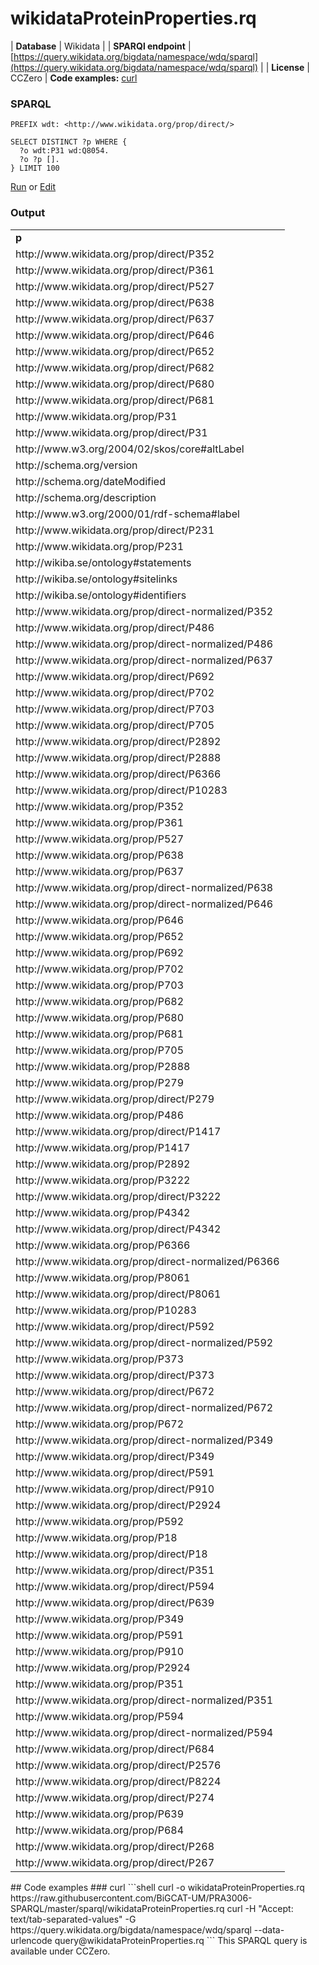 # wikidataProteinProperties.rq
| **Database** | Wikidata |
| **SPARQl endpoint** | [https://query.wikidata.org/bigdata/namespace/wdq/sparql](https://query.wikidata.org/bigdata/namespace/wdq/sparql) |
| **License** | CCZero |
**Code examples:** [curl](#curl)
### SPARQL
```sparql
PREFIX wdt: <http://www.wikidata.org/prop/direct/>

SELECT DISTINCT ?p WHERE {
  ?o wdt:P31 wd:Q8054.
  ?o ?p [].
} LIMIT 100
```
[Run](https://query.wikidata.org/embed.html#PREFIX%20wdt%3A%20%3Chttp%3A%2F%2Fwww.wikidata.org%2Fprop%2Fdirect%2F%3E%0A%0ASELECT%20DISTINCT%20%3Fp%20WHERE%20%7B%0A%20%20%3Fo%20wdt%3AP31%20wd%3AQ8054.%0A%20%20%3Fo%20%3Fp%20%5B%5D.%0A%7D%20LIMIT%20100%0A) or [Edit](https://query.wikidata.org/#PREFIX%20wdt%3A%20%3Chttp%3A%2F%2Fwww.wikidata.org%2Fprop%2Fdirect%2F%3E%0A%0ASELECT%20DISTINCT%20%3Fp%20WHERE%20%7B%0A%20%20%3Fo%20wdt%3AP31%20wd%3AQ8054.%0A%20%20%3Fo%20%3Fp%20%5B%5D.%0A%7D%20LIMIT%20100%0A)


### Output
<!-- https://query.wikidata.org/bigdata/namespace/wdq/sparql -->
<table>
  <tr>
    <td><b>p</b></td>
  </tr>
  <tr>
    <td>http://www.wikidata.org/prop/direct/P352</td>
  </tr>
  <tr>
    <td>http://www.wikidata.org/prop/direct/P361</td>
  </tr>
  <tr>
    <td>http://www.wikidata.org/prop/direct/P527</td>
  </tr>
  <tr>
    <td>http://www.wikidata.org/prop/direct/P638</td>
  </tr>
  <tr>
    <td>http://www.wikidata.org/prop/direct/P637</td>
  </tr>
  <tr>
    <td>http://www.wikidata.org/prop/direct/P646</td>
  </tr>
  <tr>
    <td>http://www.wikidata.org/prop/direct/P652</td>
  </tr>
  <tr>
    <td>http://www.wikidata.org/prop/direct/P682</td>
  </tr>
  <tr>
    <td>http://www.wikidata.org/prop/direct/P680</td>
  </tr>
  <tr>
    <td>http://www.wikidata.org/prop/direct/P681</td>
  </tr>
  <tr>
    <td>http://www.wikidata.org/prop/P31</td>
  </tr>
  <tr>
    <td>http://www.wikidata.org/prop/direct/P31</td>
  </tr>
  <tr>
    <td>http://www.w3.org/2004/02/skos/core#altLabel</td>
  </tr>
  <tr>
    <td>http://schema.org/version</td>
  </tr>
  <tr>
    <td>http://schema.org/dateModified</td>
  </tr>
  <tr>
    <td>http://schema.org/description</td>
  </tr>
  <tr>
    <td>http://www.w3.org/2000/01/rdf-schema#label</td>
  </tr>
  <tr>
    <td>http://www.wikidata.org/prop/direct/P231</td>
  </tr>
  <tr>
    <td>http://www.wikidata.org/prop/P231</td>
  </tr>
  <tr>
    <td>http://wikiba.se/ontology#statements</td>
  </tr>
  <tr>
    <td>http://wikiba.se/ontology#sitelinks</td>
  </tr>
  <tr>
    <td>http://wikiba.se/ontology#identifiers</td>
  </tr>
  <tr>
    <td>http://www.wikidata.org/prop/direct-normalized/P352</td>
  </tr>
  <tr>
    <td>http://www.wikidata.org/prop/direct/P486</td>
  </tr>
  <tr>
    <td>http://www.wikidata.org/prop/direct-normalized/P486</td>
  </tr>
  <tr>
    <td>http://www.wikidata.org/prop/direct-normalized/P637</td>
  </tr>
  <tr>
    <td>http://www.wikidata.org/prop/direct/P692</td>
  </tr>
  <tr>
    <td>http://www.wikidata.org/prop/direct/P702</td>
  </tr>
  <tr>
    <td>http://www.wikidata.org/prop/direct/P703</td>
  </tr>
  <tr>
    <td>http://www.wikidata.org/prop/direct/P705</td>
  </tr>
  <tr>
    <td>http://www.wikidata.org/prop/direct/P2892</td>
  </tr>
  <tr>
    <td>http://www.wikidata.org/prop/direct/P2888</td>
  </tr>
  <tr>
    <td>http://www.wikidata.org/prop/direct/P6366</td>
  </tr>
  <tr>
    <td>http://www.wikidata.org/prop/direct/P10283</td>
  </tr>
  <tr>
    <td>http://www.wikidata.org/prop/P352</td>
  </tr>
  <tr>
    <td>http://www.wikidata.org/prop/P361</td>
  </tr>
  <tr>
    <td>http://www.wikidata.org/prop/P527</td>
  </tr>
  <tr>
    <td>http://www.wikidata.org/prop/P638</td>
  </tr>
  <tr>
    <td>http://www.wikidata.org/prop/P637</td>
  </tr>
  <tr>
    <td>http://www.wikidata.org/prop/direct-normalized/P638</td>
  </tr>
  <tr>
    <td>http://www.wikidata.org/prop/direct-normalized/P646</td>
  </tr>
  <tr>
    <td>http://www.wikidata.org/prop/P646</td>
  </tr>
  <tr>
    <td>http://www.wikidata.org/prop/P652</td>
  </tr>
  <tr>
    <td>http://www.wikidata.org/prop/P692</td>
  </tr>
  <tr>
    <td>http://www.wikidata.org/prop/P702</td>
  </tr>
  <tr>
    <td>http://www.wikidata.org/prop/P703</td>
  </tr>
  <tr>
    <td>http://www.wikidata.org/prop/P682</td>
  </tr>
  <tr>
    <td>http://www.wikidata.org/prop/P680</td>
  </tr>
  <tr>
    <td>http://www.wikidata.org/prop/P681</td>
  </tr>
  <tr>
    <td>http://www.wikidata.org/prop/P705</td>
  </tr>
  <tr>
    <td>http://www.wikidata.org/prop/P2888</td>
  </tr>
  <tr>
    <td>http://www.wikidata.org/prop/P279</td>
  </tr>
  <tr>
    <td>http://www.wikidata.org/prop/direct/P279</td>
  </tr>
  <tr>
    <td>http://www.wikidata.org/prop/P486</td>
  </tr>
  <tr>
    <td>http://www.wikidata.org/prop/direct/P1417</td>
  </tr>
  <tr>
    <td>http://www.wikidata.org/prop/P1417</td>
  </tr>
  <tr>
    <td>http://www.wikidata.org/prop/P2892</td>
  </tr>
  <tr>
    <td>http://www.wikidata.org/prop/P3222</td>
  </tr>
  <tr>
    <td>http://www.wikidata.org/prop/direct/P3222</td>
  </tr>
  <tr>
    <td>http://www.wikidata.org/prop/P4342</td>
  </tr>
  <tr>
    <td>http://www.wikidata.org/prop/direct/P4342</td>
  </tr>
  <tr>
    <td>http://www.wikidata.org/prop/P6366</td>
  </tr>
  <tr>
    <td>http://www.wikidata.org/prop/direct-normalized/P6366</td>
  </tr>
  <tr>
    <td>http://www.wikidata.org/prop/P8061</td>
  </tr>
  <tr>
    <td>http://www.wikidata.org/prop/direct/P8061</td>
  </tr>
  <tr>
    <td>http://www.wikidata.org/prop/P10283</td>
  </tr>
  <tr>
    <td>http://www.wikidata.org/prop/direct/P592</td>
  </tr>
  <tr>
    <td>http://www.wikidata.org/prop/direct-normalized/P592</td>
  </tr>
  <tr>
    <td>http://www.wikidata.org/prop/P373</td>
  </tr>
  <tr>
    <td>http://www.wikidata.org/prop/direct/P373</td>
  </tr>
  <tr>
    <td>http://www.wikidata.org/prop/direct/P672</td>
  </tr>
  <tr>
    <td>http://www.wikidata.org/prop/direct-normalized/P672</td>
  </tr>
  <tr>
    <td>http://www.wikidata.org/prop/P672</td>
  </tr>
  <tr>
    <td>http://www.wikidata.org/prop/direct-normalized/P349</td>
  </tr>
  <tr>
    <td>http://www.wikidata.org/prop/direct/P349</td>
  </tr>
  <tr>
    <td>http://www.wikidata.org/prop/direct/P591</td>
  </tr>
  <tr>
    <td>http://www.wikidata.org/prop/direct/P910</td>
  </tr>
  <tr>
    <td>http://www.wikidata.org/prop/direct/P2924</td>
  </tr>
  <tr>
    <td>http://www.wikidata.org/prop/P592</td>
  </tr>
  <tr>
    <td>http://www.wikidata.org/prop/P18</td>
  </tr>
  <tr>
    <td>http://www.wikidata.org/prop/direct/P18</td>
  </tr>
  <tr>
    <td>http://www.wikidata.org/prop/direct/P351</td>
  </tr>
  <tr>
    <td>http://www.wikidata.org/prop/direct/P594</td>
  </tr>
  <tr>
    <td>http://www.wikidata.org/prop/direct/P639</td>
  </tr>
  <tr>
    <td>http://www.wikidata.org/prop/P349</td>
  </tr>
  <tr>
    <td>http://www.wikidata.org/prop/P591</td>
  </tr>
  <tr>
    <td>http://www.wikidata.org/prop/P910</td>
  </tr>
  <tr>
    <td>http://www.wikidata.org/prop/P2924</td>
  </tr>
  <tr>
    <td>http://www.wikidata.org/prop/P351</td>
  </tr>
  <tr>
    <td>http://www.wikidata.org/prop/direct-normalized/P351</td>
  </tr>
  <tr>
    <td>http://www.wikidata.org/prop/P594</td>
  </tr>
  <tr>
    <td>http://www.wikidata.org/prop/direct-normalized/P594</td>
  </tr>
  <tr>
    <td>http://www.wikidata.org/prop/direct/P684</td>
  </tr>
  <tr>
    <td>http://www.wikidata.org/prop/direct/P2576</td>
  </tr>
  <tr>
    <td>http://www.wikidata.org/prop/direct/P8224</td>
  </tr>
  <tr>
    <td>http://www.wikidata.org/prop/direct/P274</td>
  </tr>
  <tr>
    <td>http://www.wikidata.org/prop/P639</td>
  </tr>
  <tr>
    <td>http://www.wikidata.org/prop/P684</td>
  </tr>
  <tr>
    <td>http://www.wikidata.org/prop/direct/P268</td>
  </tr>
  <tr>
    <td>http://www.wikidata.org/prop/direct/P267</td>
  </tr>
</table>
## Code examples
### curl
```shell
curl -o wikidataProteinProperties.rq https://raw.githubusercontent.com/BiGCAT-UM/PRA3006-SPARQL/master/sparql/wikidataProteinProperties.rq
curl -H "Accept: text/tab-separated-values" -G https://query.wikidata.org/bigdata/namespace/wdq/sparql --data-urlencode query@wikidataProteinProperties.rq
```
This SPARQL query is available under CCZero.
